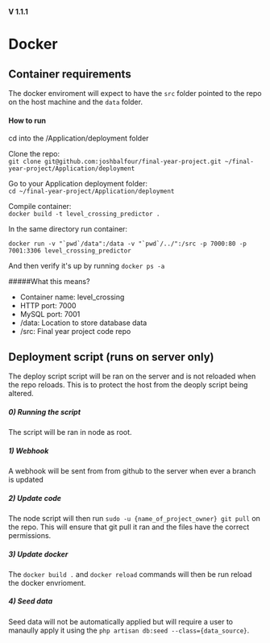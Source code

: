 **V 1.1.1**
# Docker

## Container requirements
The docker enviroment will expect to have the `src` folder pointed to the repo on the host machine and the `data` folder.

#### How to run

cd into the /Application/deployment folder

Clone the repo:  
`git clone git@github.com:joshbalfour/final-year-project.git ~/final-year-project/Application/deployment`

Go to your Application deployment folder:  
`cd ~/final-year-project/Application/deployment`

Compile container:  
`docker build -t level_crossing_predictor .`  

In the same directory run container:
 
````
docker run -v "`pwd`/data":/data -v "`pwd`/../":/src -p 7000:80 -p 7001:3306 level_crossing_predictor
````

And then verify it's up by running `docker ps -a` 

#####What this means?
* Container name: level_crossing
* HTTP port: 7000
* MySQL port: 7001
* /data: Location to store database data
* /src: Final year project code repo

## Deployment script (runs on server only)
The deploy script script will be ran on the server and is not reloaded when the repo reloads. This is to protect the host from the deoply script being altered.

##### 0) Running the script
The script will be ran in node as root.

##### 1) Webhook
A webhook will be sent from from github to the server when ever  a branch is updated

##### 2) Update code
The node script will then run `sudo -u {name_of_project_owner} git pull` on the repo. This will ensure that git pull it ran and the files have the correct permissions.

##### 3) Update docker
The `docker build .` and `docker reload` commands will then be run reload the docker envrioment.

##### 4) Seed data
Seed data will not be automatically applied but will require a user to manaully apply it using the `php artisan db:seed --class={data_source}`.
